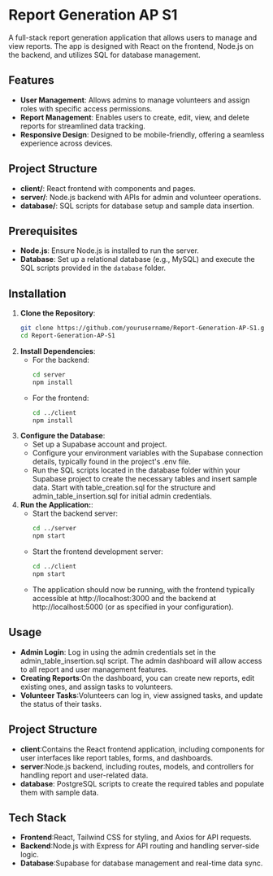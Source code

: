 # Report Generation AP S1

A full-stack report generation application that allows users to manage and view reports. The app is designed with React on the frontend, Node.js on the backend, and utilizes SQL for database management.

## Features

- **User Management**: Allows admins to manage volunteers and assign roles with specific access permissions.
- **Report Management**: Enables users to create, edit, view, and delete reports for streamlined data tracking.
- **Responsive Design**: Designed to be mobile-friendly, offering a seamless experience across devices.

## Project Structure

- **client/**: React frontend with components and pages.
- **server/**: Node.js backend with APIs for admin and volunteer operations.
- **database/**: SQL scripts for database setup and sample data insertion.

## Prerequisites

- **Node.js**: Ensure Node.js is installed to run the server.
- **Database**: Set up a relational database (e.g., MySQL) and execute the SQL scripts provided in the `database` folder.

## Installation

1. **Clone the Repository**:
   ```bash
   git clone https://github.com/yourusername/Report-Generation-AP-S1.git
   cd Report-Generation-AP-S1
2. **Install Dependencies**:
   - For the backend:
     ```bash
     cd server
     npm install
     ```
   - For the frontend:
     ```bash
     cd ../client
     npm install
     ```
3. **Configure the Database**:
   - Set up a Supabase account and project.
   - Configure your environment variables with the Supabase connection details, typically found in the project's .env file.
   - Run the SQL scripts located in the database folder within your Supabase project to create the necessary tables and insert sample data. Start with table_creation.sql for the structure and admin_table_insertion.sql for initial admin credentials.
4. **Run the Application:**:
   - Start the backend server:
     ```bash
     cd ../server
     npm start
     ```
   - Start the frontend development server:
     ```bash
     cd ../client
     npm start
     ```
   - The application should now be running, with the frontend typically accessible at http://localhost:3000 and the backend at http://localhost:5000 (or as specified in your configuration).
  
## Usage 

- **Admin Login**: Log in using the admin credentials set in the admin_table_insertion.sql script. The admin dashboard will allow access to all report and user management features.
- **Creating Reports**:On the dashboard, you can create new reports, edit existing ones, and assign tasks to volunteers.
- **Volunteer Tasks**:Volunteers can log in, view assigned tasks, and update the status of their tasks.

## Project Structure

- **client**:Contains the React frontend application, including components for user interfaces like report tables, forms, and dashboards.
- **server**:Node.js backend, including routes, models, and controllers for handling report and user-related data.
- **database**: PostgreSQL scripts to create the required tables and populate them with sample data.


## Tech Stack

- **Frontend**:React, Tailwind CSS for styling, and Axios for API requests.
- **Backend**:Node.js with Express for API routing and handling server-side logic.
- **Database**:Supabase for database management and real-time data sync.




   

